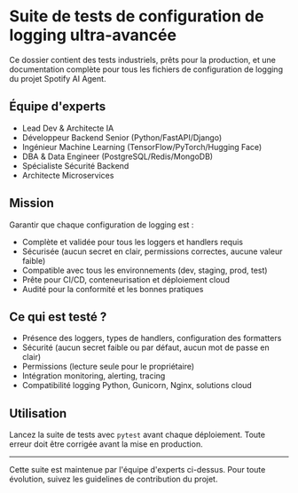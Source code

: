 # Suite de tests de configuration de logging ultra-avancée

Ce dossier contient des tests industriels, prêts pour la production, et une documentation complète pour tous les fichiers de configuration de logging du projet Spotify AI Agent.

## Équipe d'experts
- Lead Dev & Architecte IA
- Développeur Backend Senior (Python/FastAPI/Django)
- Ingénieur Machine Learning (TensorFlow/PyTorch/Hugging Face)
- DBA & Data Engineer (PostgreSQL/Redis/MongoDB)
- Spécialiste Sécurité Backend
- Architecte Microservices

## Mission
Garantir que chaque configuration de logging est :
- Complète et validée pour tous les loggers et handlers requis
- Sécurisée (aucun secret en clair, permissions correctes, aucune valeur faible)
- Compatible avec tous les environnements (dev, staging, prod, test)
- Prête pour CI/CD, conteneurisation et déploiement cloud
- Audité pour la conformité et les bonnes pratiques

## Ce qui est testé ?
- Présence des loggers, types de handlers, configuration des formatters
- Sécurité (aucun secret faible ou par défaut, aucun mot de passe en clair)
- Permissions (lecture seule pour le propriétaire)
- Intégration monitoring, alerting, tracing
- Compatibilité logging Python, Gunicorn, Nginx, solutions cloud

## Utilisation
Lancez la suite de tests avec `pytest` avant chaque déploiement. Toute erreur doit être corrigée avant la mise en production.

---

Cette suite est maintenue par l'équipe d'experts ci-dessus. Pour toute évolution, suivez les guidelines de contribution du projet.